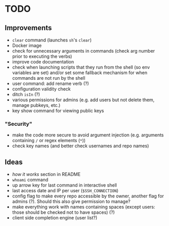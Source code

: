 # TODO


## Improvements
- `clear` command (launches `sh`'s `clear`)
- Docker image
- check for unnecessary arguments in commands (check arg number prior to executing the verbs)
- improve code documentation
- check when launching scripts that they run from the shell (so env variables are set) and/or set some fallback mechanism for when commands are not run by the shell
- user command: add rename verb (?)
- configuration validity check
- ditch `isIn` (?)
- various permissions for admins (e.g. add users but not delete them, manage pubkeys, etc.)
- key show command for viewing public keys

### "Security"
- make the code more secure to avoid argument injection (e.g. arguments containing `/` or regex elements (`*`))
- check key names (and better check usernames and repo names)

## Ideas
- *how it works* section in README
- `whoami` command
- up arrow key for last command in interactive shell
- last access date and IP per user (`$SSH_CONNECTION`)
- config flag to make every repo accessible by the owner, another flag for admins (?). Should this also give permission to manage?
- make everything work with names containing spaces (except users: those should be checked not to have spaces) (?)
- client side completion engine (user list?)
